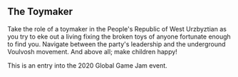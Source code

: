 ## The Toymaker
Take the role of a toymaker in the People's Republic of West Urzbyztian as you try to eke out a living fixing the broken toys of anyone fortunate enough to find you. Navigate between the party's leadership and the underground Voulvosh movement. And above all; make children happy!

This is an entry into the 2020 Global Game Jam event.
